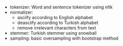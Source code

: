 - tokenizer: Word and sentence tokenizer using nltk
- normalizer: 
  - asciify according to English alphabet 
  - deasciify according to Turkish alphabet
  - remove irrelevant characters from text
- stemmer: Turkish stemmer using snowball
- sampling: basic oversampling with bootstrap method
